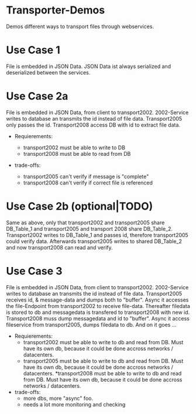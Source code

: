 # Transporter-Demos
 Demos different ways to transport files through webservices.

# Use Case 1
 File is embedded in JSON Data. JSON Data ist always serialized and deserialized between the services.

# Use Case 2a
 File is embedded in JSON Data, from client to transport2002. 2002-Service writes to database an transmits the id instead of file data. Transport2005 only passes the id. Transport2008 access DB with id to extract file data. 
 * Requierements: 
    * transport2002 must be able to write to DB
    * transport2008 must be able to read from DB

* trade-offs:
    * transport2005 can't verify if message is "complete"
    * transport2008 can't verify if correct file is referenced


# Use Case 2b (optional|TODO)
Same as above, only that transport2002 and transport2005 share DB_Table_1 and transport2005 and transport 2008 share DB_Table_2. 
Transport2002 writes to DB_Table_1 and passes id, therefore transport2005 could verify data. Afterwards transport2005 writes to shared DB_Table_2 and now transport2008 can read and verify.


# Use Case 3
 File is embedded in JSON Data, from client to transport2002. 2002-Service writes to database an transmits the id instead of file data. Transport2005 receives id, & message-data and dumps both to "buffer". Async it accesses the file-Endpoint from transport2002 to receive file-data. Thereafter filedata is stored to db and messagedata is transfered to transport2008 with new id.  Transport2008 muss dump messagedata and id to "buffer". Async it access fileservice from transport2005, dumps filedata to db. And on it goes ...
 * Requierements: 
    * transport2002 must be able to write to db and read from DB. Must have its own db, because it could be done accross networks / datacenters.
    * transport2005 must be able to write to db and read from DB. Must have its own db, because it could be done accross networks / datacenters.
     *transport2008 must be able to write to db and read from DB. Must have its own db, because it could be done accross networks / datacenters.
* trade-offs:
    * more dbs, more "async" foo.
    * needs a lot more monitoring and checking